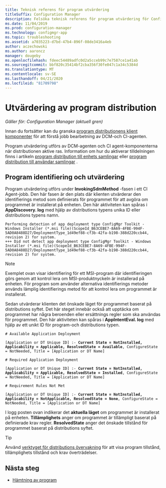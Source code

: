 ```yaml
---
title: Teknisk referens för program utvärdering
titleSuffix: Configuration Manager
description: Felsöka teknisk referens för program utvärdering för Configuration Manager.
ms.date: 11/04/2019
ms.prod: configuration-manager
ms.technology: configmgr-app
ms.topic: troubleshooting
ms.assetid: a7035223-d7bd-47b4-896f-08de3416a4eb
author: aczechowski
ms.author: aaroncz
manager: dougeby
ms.openlocfilehash: fdeec54489adfc0d2a5cceb99c7e7587ce1a41ab
ms.sourcegitcommit: bbf820c35414bf2cba356f30fe047c1a34c5384d
ms.translationtype: MT
ms.contentlocale: sv-SE
ms.lasthandoff: 04/21/2020
ms.locfileid: "81709798"
---
```

# <a name="application-deployment-evaluation"></a>Utvärdering av program distribution

*Gäller för: Configuration Manager (aktuell gren)*

Innan du fortsätter kan du granska [program distributionens klient komponenter](client-components-technical-reference.md) för att förstå jobb bearbetning av DCM-och CI-agenten.

Program utvärdering utförs av DCM-agenten och CI agent-komponenterna när distributionen aktive ras. Information om hur du aktiverar tilldelningen finns i artikeln [program distribution till enhets samlingar](device-deployment-technical-reference.md) eller [program distribution till användar samlingar](user-deployment-technical-reference.md) .

## <a name="application-detection-and-evaluation"></a>Program identifiering och utvärdering

Program utvärdering utförs under **InvokingSdmMethod** -fasen i ett CI Agent-jobb. Den här fasen är den plats där klienten utvärderar den identifierings metod som definierats för programmet för att avgöra om programmet är installerat på enheten. Den här aktiviteten kan spåras i **AppDiscovery. log** med hjälp av distributions typens unika ID eller distributions typens namn.

```text
Performing detection of app deployment type ConfigMgr Toolkit - Windows Installer (*.msi file)(ScopeId_B63CEBE7-8A69-4FBE-994F-5AD0A8488D27/DeploymentType_1d49ef88-cf3b-42fa-b198-388d220ccb44, revision 2) for system.
+++ Did not detect app deployment type ConfigMgr Toolkit - Windows Installer (*.msi file)(ScopeId_B63CEBE7-8A69-4FBE-994F-5AD0A8488D27/DeploymentType_1d49ef88-cf3b-42fa-b198-388d220ccb44, revision 2) for system.
```

> [!NOTE]
> Exemplet ovan visar identifiering för ett MSI-program där identifieringen görs genom att kontrol lera om MSI-produktnyckeln är installerad på enheten. För program som använder alternativa identifierings metoder används lämplig identifierings metod för att kontrol lera om programmet är installerat.

Sedan utvärderar klienten det önskade läget för programmet baserat på distributions syftet. Det här steget innebär också att upptäcka om programmet har några beroenden eller ersättnings regler som ska användas för programmet. Den här aktiviteten kan spåras i **AppIntentEval. log** med hjälp av ett unikt ID för program-och distributions typen.

<pre><code class="lang-text"># Available Application Deployment

[Application or DT Unique ID] :- <b>Current State = NotInstalled, Applicability = Applicable, ResolvedState = Available</b>, ConfigureState = NotNeeded, Title = [Application or DT Name]

# Required Application Deployment

[Application or DT Unique ID] :- <b>Current State = NotInstalled, Applicability = Applicable, ResolvedState = Installed</b>, ConfigureState = NotNeeded, Title = [Application or DT Name]

# Requirement Rules Not Met

[Application or DT Unique ID] :- <b>Current State = NotInstalled, Applicability = NotApplicable, ResolvedState = None</b>, ConfigureState = NotNeeded, Title = [Application or DT Name]
</code></pre>

I logg posten ovan indikerar det **aktuella läget** om programmet är installerat på enheten. **Tillämplighets** anger om programmet är tillämpligt baserat på definierade krav regler. **ResolvedState** anger det önskade tillstånd för programmet baserat på distributions syftet.

> [!TIP]
> Använd [verktyget för distributions övervakning](../../core/support/deployment-monitoring-tool.md) för att visa program tillstånd, tillämplighets tillstånd och krav överträdelser.

## <a name="next-steps"></a>Nästa steg

- [Hämtning av program](deployment-download-technical-reference.md)

